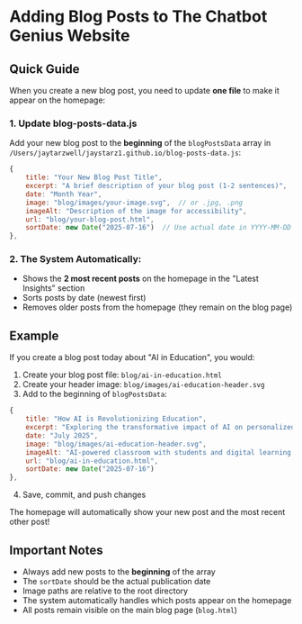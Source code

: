 # Adding Blog Posts to The Chatbot Genius Website

## Quick Guide

When you create a new blog post, you need to update **one file** to make it appear on the homepage:

### 1. Update blog-posts-data.js

Add your new blog post to the **beginning** of the `blogPostsData` array in `/Users/jaytarzwell/jaystarz1.github.io/blog-posts-data.js`:

```javascript
{
    title: "Your New Blog Post Title",
    excerpt: "A brief description of your blog post (1-2 sentences)",
    date: "Month Year",
    image: "blog/images/your-image.svg",  // or .jpg, .png
    imageAlt: "Description of the image for accessibility",
    url: "blog/your-blog-post.html",
    sortDate: new Date("2025-07-16")  // Use actual date in YYYY-MM-DD format
},
```

### 2. The System Automatically:
- Shows the **2 most recent posts** on the homepage in the "Latest Insights" section
- Sorts posts by date (newest first)
- Removes older posts from the homepage (they remain on the blog page)

## Example

If you create a blog post today about "AI in Education", you would:

1. Create your blog post file: `blog/ai-in-education.html`
2. Create your header image: `blog/images/ai-education-header.svg`
3. Add to the beginning of `blogPostsData`:

```javascript
{
    title: "How AI is Revolutionizing Education",
    excerpt: "Exploring the transformative impact of AI on personalized learning and educational outcomes.",
    date: "July 2025",
    image: "blog/images/ai-education-header.svg",
    imageAlt: "AI-powered classroom with students and digital learning tools",
    url: "blog/ai-in-education.html",
    sortDate: new Date("2025-07-16")
},
```

4. Save, commit, and push changes

The homepage will automatically show your new post and the most recent other post!

## Important Notes

- Always add new posts to the **beginning** of the array
- The `sortDate` should be the actual publication date
- Image paths are relative to the root directory
- The system automatically handles which posts appear on the homepage
- All posts remain visible on the main blog page (`blog.html`)
